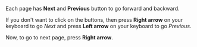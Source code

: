Each page has **Next** and **Previous** button to go forward and backward.

If you don't want to click on the buttons, then press **Right arrow** on your keyboard to
go _Next_ and press **Left arrow** on your keyboard to go _Previous_.

Now, to go to next page, press **Right arrow**.
